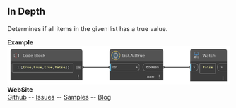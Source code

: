 ﻿## In Depth  
Determines if all items in the given list has a true value.  

**Example**  
![Illustration](./Orchid.Common.List.AllTrue.png)
**WebSite**  
[Github](https://github.com/erfajo/OrchidForDynamo) -- [Issues](https://github.com/erfajo/OrchidForDynamo/issues) -- [Samples](https://github.com/erfajo/OrchidForDynamo/tree/master/Samples) -- [Blog](https://erfajo.blogspot.com)
